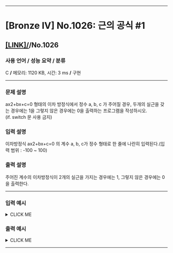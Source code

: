 <hr>

# [Bronze IV] No.1026: 근의 공식 #1 

## [[LINK]/](http://ascode.org/problem.php?id=1026)/No.1026 

### 사용 언어 / 성능 요약 / 분류 

C **/** 메모리: 1120 KB, 시간: 3 ms **/** 구현 <br>

<hr>

### 문제 설명 

ax2+bx+c=0 형태의 이차 방정식에서 정수 a, b, c 가 주어질 경우, 두개의 실근을 갖는 경우에는 1을 그렇지 않은 경우에는 0을 출력하는 프로그램을 작성하시오. <br>
(if. switch 문 사용 금지) <br>

### 입력 설명 

이차방정식 ax2+bx+c=0 의 계수 a, b, c가 정수 형태로 한 줄에 나란히 입력된다.(입력 범위 : -100 ~ 100) <br>

### 출력 설명 

주어진 계수의 이차방정식이 2개의 실근을 가지는 경우에는 1, 그렇지 않은 경우에는 0을 출력한다. <br>

<hr>

### 입력 예시

<details><summary>CLICK ME</summary>
<pre>
<strong>1 4 1</strong>
</pre>
</details>

### 출력 예시

<details><summary>CLICK ME</summary>
<pre>
<strong>1</strong>
</pre>
</details>

<hr>
